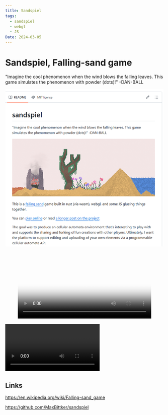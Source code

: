 ```yaml
---
title: Sandspiel
tags:
  - sandspiel
  - webgl
  - JS
Date: 2024-03-05
---
```



# Sandspiel, Falling-sand game
"Imagine the cool phenomenon when the wind blows the falling leaves. This game simulates the phenomenon with powder (dots)!" -DAN-BALL

 ![](../_asset/2024-02-27-sandspiel_image_1.png)


<figure class="video_container">
  <video width="100%"  controls="true" allowfullscreen="true" autoplay poster="../_asset/2024-02-27-sandspiel_video_1.mp4">
    <source src="../_asset/2024-02-27-sandspiel_video_1.mp4" type="video/mp4">
  </video>
</figure>


![](../_asset/2024-02-27-sandspiel_video_1.mp4)

## Links

<https://en.wikipedia.org/wiki/Falling-sand_game>

<https://github.com/MaxBittker/sandspiel>